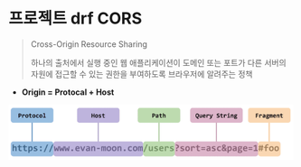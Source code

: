 # 프로젝트 drf CORS
> Cross-Origin Resource Sharing
>
> 하나의 출처에서 실행 중인 웹 애플리케이션이 도메인 또는 포트가 다른 서버의 자원에 접근할 수 있는 권한을 부여하도록 브라우저에 알려주는 정책

- **Origin = Protocal + Host**

![](./drf_cors.assets/cors.PNG)

